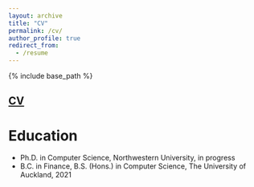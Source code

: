 ```yaml
---
layout: archive
title: "CV"
permalink: /cv/
author_profile: true
redirect_from:
  - /resume
---
```


{% include base_path %}

## [CV](https://drive.google.com/file/d/1zVBinu4-SABz5YdMHQPxK5mZ8-E_nAmD/view?usp=sharing)

Education
======
* Ph.D. in Computer Science, Northwestern University, in progress
* B.C. in Finance, B.S. (Hons.) in Computer Science, The University of Auckland, 2021